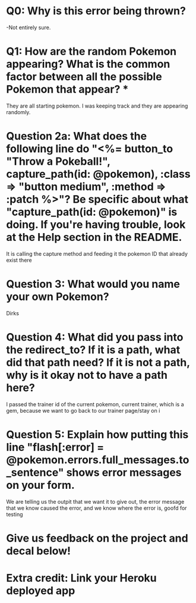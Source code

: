 # Q0: Why is this error being thrown?
-Not entirely sure.

# Q1: How are the random Pokemon appearing? What is the common factor between all the possible Pokemon that appear? *
They are all starting pokemon. I was keeping track and they are appearing randomly.

# Question 2a: What does the following line do "<%= button_to "Throw a Pokeball!", capture_path(id: @pokemon), :class => "button medium", :method => :patch %>"? Be specific about what "capture_path(id: @pokemon)" is doing. If you're having trouble, look at the Help section in the README.
It is calling the capture method and feeding it the pokemon ID that already exist there


# Question 3: What would you name your own Pokemon?
Dirks

# Question 4: What did you pass into the redirect_to? If it is a path, what did that path need? If it is not a path, why is it okay not to have a path here?
I passed the trainer id of the current pokemon, current trainer, which is a gem, because we want to go back to our trainer page/stay on i

# Question 5: Explain how putting this line "flash[:error] = @pokemon.errors.full_messages.to_sentence" shows error messages on your form.

We are telling us the outpit that we want it to give out, the error message that we know caused the error, and we know where the error is, goofd for testing

# Give us feedback on the project and decal below!

# Extra credit: Link your Heroku deployed app
